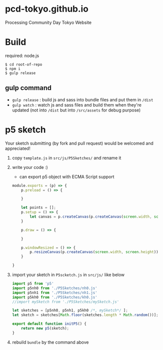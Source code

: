 # pcd-tokyo.github.io
Processing Community Day Tokyo Website

# Build
required: node.js
```
$ cd root-of-repo
$ npm i
$ gulp release
```
## gulp command
* `gulp release` : build js and sass into bundle files and put them in `/dist`
* `gulp watch` : watch js and sass files and build them when they're updated (not into `/dist` but into `/src/assets` for debug purpose)

# p5 sketch
Your sketch submitting (by fork and pull request) would be welcomed and appreciated!
1. copy `template.js` in `src/js/P5Sketches/` and rename it
2. write your code :)
    * can export p5 object with ECMA Script support

    ```js
    module.exports = (p) => {
        p.preload = () => {

        }

        let points = [];
        p.setup = () => {
            let canvas = p.createCanvas(p.createCanvas(screen.width, screen.height)).parent('p5canvas');
        }

        p.draw = () => {

        }

        p.windowResized = () => {
            p.resizeCanvas(p.createCanvas(screen.width, screen.height));
        }

    }

    ```

2. import your sketch in `P5scketch.js` in `src/js/` like below

    ```js
    import p5 from 'p5'
    import p5nh0 from './P5Sketches/nh0.js'
    import p5nh1 from './P5Sketches/nh1.js'
    import p5kh0 from './P5Sketches/kh0.js'
    //import mySketch from './P5Sketches/mySketch.js'

    let sketches = [p5nh0, p5nh1, p5kh0 /*, mySketch*/ ];
    let sketch = sketches[Math.floor(sketches.length * Math.random())];

    export default function initP5() {
        return new p5(sketch);
    }

    ```


3. rebuild `bundle` by the command above
